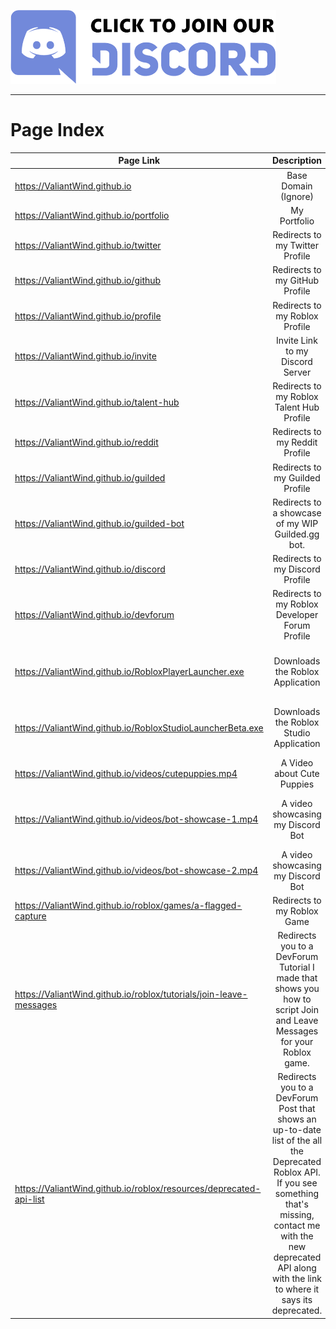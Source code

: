 <a href="https://discord.gg/dom"><img src="img/joinDiscordButton.png"></a>


***


# Page Index
| Page Link | Description | Extra Note |
| ------------- |:-------------:| -----:|
| https://ValiantWind.github.io | Base Domain (Ignore) | N/A |
| https://ValiantWind.github.io/portfolio | My Portfolio | N/A |
| https://ValiantWind.github.io/twitter | Redirects to my Twitter Profile | N/A |
| https://ValiantWind.github.io/github | Redirects to my GitHub Profile | N/A |
| https://ValiantWind.github.io/profile | Redirects to my Roblox Profile | N/A |
| https://ValiantWind.github.io/invite | Invite Link to my Discord Server | N/A |
| https://ValiantWind.github.io/talent-hub | Redirects to my Roblox Talent Hub Profile | Must be logged in to the Talent Hub to view|
| https://ValiantWind.github.io/reddit | Redirects to my Reddit Profile | N/A |
| https://ValiantWind.github.io/guilded | Redirects to my Guilded Profile | N/A |
| https://ValiantWind.github.io/guilded-bot | Redirects to a showcase of my WIP Guilded.gg bot. | N/A |
| https://ValiantWind.github.io/discord | Redirects to my Discord Profile | Must be logged into Discord to view |
| https://ValiantWind.github.io/devforum | Redirects to my Roblox Developer Forum Profile | N/A |
| https://ValiantWind.github.io/RobloxPlayerLauncher.exe | Downloads the Roblox Application | Doesn't contain a virus or anything malicious. Its the exact same client you download from the official Roblox Website. |
| https://ValiantWind.github.io/RobloxStudioLauncherBeta.exe | Downloads the Roblox Studio Application | Doesn't contain a virus or anything malicious. Its the exact same client you download from the official Roblox Website. |
| https://ValiantWind.github.io/videos/cutepuppies.mp4 | A Video about Cute Puppies | N/A |
| https://ValiantWind.github.io/videos/bot-showcase-1.mp4 | A video showcasing my Discord Bot| Doesn't contain a virus or anything malicious. Its the exact same client you download from the official Roblox Website. |
| https://ValiantWind.github.io/videos/bot-showcase-2.mp4 | A video showcasing my Discord Bot | N/A |
| https://ValiantWind.github.io/roblox/games/a-flagged-capture | Redirects to my Roblox Game | Must be logged into Roblox to play it |
| https://ValiantWind.github.io/roblox/tutorials/join-leave-messages | Redirects you to a DevForum Tutorial I made that shows you how to script Join and Leave Messages for your Roblox game. | N/A |
| https://ValiantWind.github.io/roblox/resources/deprecated-api-list | Redirects you to a DevForum Post that shows an up-to-date list of the all the Deprecated Roblox API. If you see something that's missing, contact me with the new deprecated API along with the link to where it says its deprecated. | www.dontasktoask.com |

